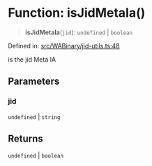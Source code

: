 # Function: isJidMetaIa()

> **isJidMetaIa**(`jid`): `undefined` \| `boolean`

Defined in: [src/WABinary/jid-utils.ts:48](https://github.com/Fokusdotid/bail/blob/3bd64a6fd6e8fc52d3ec9ba842534bed26103555/src/WABinary/jid-utils.ts#L48)

is the jid Meta IA

## Parameters

### jid

`undefined` | `string`

## Returns

`undefined` \| `boolean`
